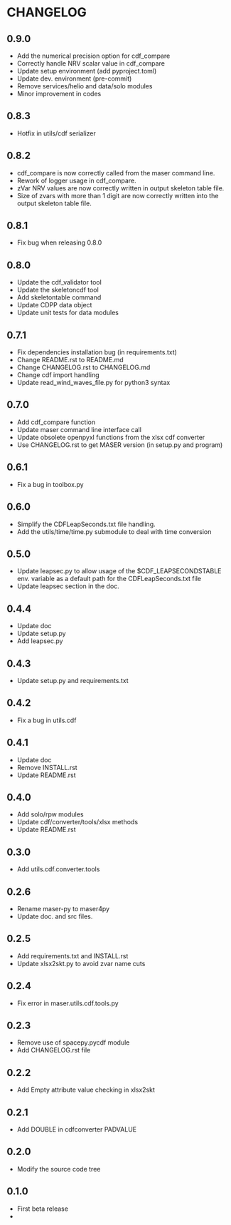 CHANGELOG
====================

0.9.0
-----
* Add the numerical precision option for cdf_compare
* Correctly handle NRV scalar value in cdf_compare
* Update setup environment (add pyproject.toml)
* Update dev. environment (pre-commit)
* Remove services/helio and data/solo modules
* Minor improvement in codes

0.8.3
-----
* Hotfix in utils/cdf serializer

0.8.2
-----
* cdf_compare is now correctly called from the maser command line.
* Rework of logger usage in cdf_compare.
* zVar NRV values are now correctly written in output skeleton table file.
* Size of zvars with more than 1 digit are now correctly written into the output skeleton table file.

0.8.1
-----
* Fix bug when releasing 0.8.0

0.8.0
-----
* Update the cdf_validator tool
* Update the skeletoncdf tool
* Add skeletontable command
* Update CDPP data object
* Update unit tests for data modules

0.7.1
-----
* Fix dependencies installation bug (in requirements.txt)
* Change README.rst to README.md
* Change CHANGELOG.rst to CHANGELOG.md
* Change cdf import handling
* Update read_wind_waves_file.py for python3 syntax

0.7.0
-----
* Add cdf_compare function
* Update maser command line interface call
* Update obsolete openpyxl functions from the xlsx cdf converter
* Use CHANGELOG.rst to get MASER version (in setup.py and program)

0.6.1
-----
* Fix a bug in toolbox.py

0.6.0
-----
* Simplify the CDFLeapSeconds.txt file handling.
* Add the utils/time/time.py submodule to deal with time conversion


0.5.0
-----
* Update leapsec.py to allow usage of the $CDF_LEAPSECONDSTABLE env. variable as a default path for the CDFLeapSeconds.txt file
* Update leapsec section in the doc.

0.4.4
-----
* Update doc
* Update setup.py
* Add leapsec.py

0.4.3
-----
* Update setup.py and requirements.txt

0.4.2
-----
* Fix a bug in utils.cdf

0.4.1
-----
* Update doc
* Remove INSTALL.rst
* Update README.rst

0.4.0
-----
* Add solo/rpw modules
* Update cdf/converter/tools/xlsx methods
* Update README.rst

0.3.0
-----
* Add utils.cdf.converter.tools

0.2.6
-----
* Rename maser-py to maser4py
* Update doc. and src files.

0.2.5
-----
* Add requirements.txt and INSTALL.rst
* Update xlsx2skt.py to avoid zvar name cuts

0.2.4
-----
* Fix error in maser.utils.cdf.tools.py

0.2.3
-----
* Remove use of spacepy.pycdf module
* Add CHANGELOG.rst file

0.2.2
-----
* Add Empty attribute value checking in xlsx2skt

0.2.1
-----
* Add DOUBLE in cdfconverter PADVALUE

0.2.0
-----
* Modify the source code tree

0.1.0
-----
* First beta release
*
